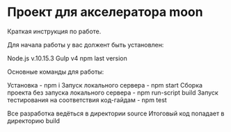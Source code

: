 # Проект для акселератора moon


Краткая инструкция по работе.

Для начала работы у вас должент быть установлен:

Node.js v.10.15.3
Gulp v4
npm last version

Основные команды для работы:

Установка - npm i
Запуск локального сервера - npm start
Сборка проекта без запуска локального сервера - npm run-script build
Запуск тестирования на соответствия код-гайдам - npm test

Все разработка ведёться в директории source
Итоговый код попадает в директорию build
